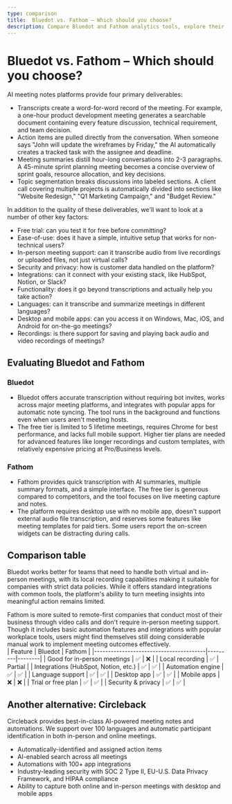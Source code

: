 ```yaml
---
type: comparison
title:  Bluedot vs. Fathom – Which should you choose?
description: Compare Bluedot and Fathom analytics tools, explore their key features, pricing, and privacy focus. Plus, discover Circleback as an alternative solution for website tracking.
---
```


# Bluedot vs. Fathom – Which should you choose?  
AI meeting notes platforms provide four primary deliverables:  
  
* Transcripts create a word-for-word record of the meeting. For example, a one-hour product development meeting generates a searchable document containing every feature discussion, technical requirement, and team decision.  
* Action items are pulled directly from the conversation. When someone says "John will update the wireframes by Friday," the AI automatically creates a tracked task with the assignee and deadline.  
* Meeting summaries distill hour-long conversations into 2-3 paragraphs. A 45-minute sprint planning meeting becomes a concise overview of sprint goals, resource allocation, and key decisions.  
* Topic segmentation breaks discussions into labeled sections. A client call covering multiple projects is automatically divided into sections like "Website Redesign," "Q1 Marketing Campaign," and "Budget Review."  
  
In addition to the quality of these deliverables, we'll want to look at a number of other key factors:  
  
* Free trial: can you test it for free before committing?  
* Ease-of-use: does it have a simple, intuitive setup that works for non-technical users?  
* In-person meeting support: can it transcribe audio from live recordings or uploaded files, not just virtual calls?  
* Security and privacy: how is customer data handled on the platform?  
* Integrations: can it connect with your existing stack, like HubSpot, Notion, or Slack?  
* Functionality: does it go beyond transcriptions and actually help you take action?  
* Languages: can it transcribe and summarize meetings in different languages?  
* Desktop and mobile apps: can you access it on Windows, Mac, iOS, and Android for on-the-go meetings?  
* Recordings: is there support for saving and playing back audio and video recordings of meetings?    
## Evaluating Bluedot and Fathom  
### Bluedot
* Bluedot offers accurate transcription without requiring bot invites, works across major meeting platforms, and integrates with popular apps for automatic note syncing. The tool runs in the background and functions even when users aren't meeting hosts.
* The free tier is limited to 5 lifetime meetings, requires Chrome for best performance, and lacks full mobile support. Higher tier plans are needed for advanced features like longer recordings and custom templates, with relatively expensive pricing at Pro/Business levels.

### Fathom
* Fathom provides quick transcription with AI summaries, multiple summary formats, and a simple interface. The free tier is generous compared to competitors, and the tool focuses on live meeting capture and notes.
* The platform requires desktop use with no mobile app, doesn't support external audio file transcription, and reserves some features like meeting templates for paid tiers. Some users report the on-screen widgets can be distracting during calls.  
## Comparison table    
Bluedot works better for teams that need to handle both virtual and in-person meetings, with its local recording capabilities making it suitable for companies with strict data policies. While it offers standard integrations with common tools, the platform's ability to turn meeting insights into meaningful action remains limited.

Fathom is more suited to remote-first companies that conduct most of their business through video calls and don't require in-person meeting support. Though it includes basic automation features and integrations with popular workplace tools, users might find themselves still doing considerable manual work to implement meeting outcomes effectively.  
| Feature                                | Bluedot | Fathom |
|----------------------------------------|---------|--------|
| Good for in-person meetings            | ✅      | ❌     |
| Local recording                        | ✅      | Partial |
| Integrations (HubSpot, Notion, etc.)   | ✅      | ✅     |
| Automation engine                      | ✅      | ✅     |
| Language support                       | ✅      | ✅     |
| Desktop app                            | ✅      | ✅     |
| Mobile apps                            | ❌      | ❌     |
| Trial or free plan                     | ✅      | ✅     |
| Security & privacy                     | ✅      | ✅     |  
## Another alternative: Circleback  
Circleback provides best-in-class AI-powered meeting notes and automations. We support over 100 languages and automatic participant identification in both in-person and online meetings.  
  
* Automatically-identified and assigned action items  
* AI-enabled search across all meetings  
* Automations with 100+ app integrations  
* Industry-leading security with SOC 2 Type II, EU-U.S. Data Privacy Framework, and HIPAA compliance  
* Ability to capture both online and in-person meetings with desktop and mobile apps  